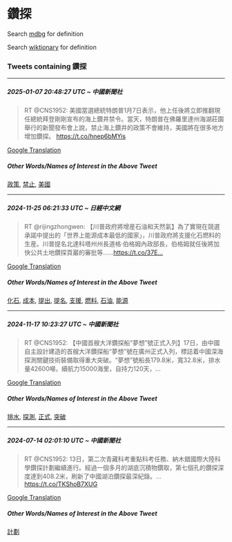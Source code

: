 # 鑽探

Search [mdbg](https://www.mdbg.net/chinese/dictionary?page=worddict&wdrst=0&wdqb=鑽探) for definition

Search [wiktionary](https://en.wiktionary.org/wiki/鑽探) for definition

### Tweets containing 鑽探

___
##### 2025-01-07 20:48:27 UTC ~ 中國新聞社
> RT @CNS1952: 美國當選總統特朗普1月7日表示，他上任後將立即推翻現任總統拜登剛剛宣布的海上鑽井禁令。當天，特朗普在佛羅里達州海湖莊園舉行的新聞發布會上說，禁止海上鑽井的政策不會維持，美國將在很多地方增加鑽探。 https://t.co/hnep6bMYis

[Google Translation](https://translate.google.com/?hi=en&tab=TT&sl=zh-CN&tl=en&op=translate&text=RT+%40CNS1952%3A+%E7%BE%8E%E5%9C%8B%E7%95%B6%E9%81%B8%E7%B8%BD%E7%B5%B1%E7%89%B9%E6%9C%97%E6%99%AE1%E6%9C%887%E6%97%A5%E8%A1%A8%E7%A4%BA%EF%BC%8C%E4%BB%96%E4%B8%8A%E4%BB%BB%E5%BE%8C%E5%B0%87%E7%AB%8B%E5%8D%B3%E6%8E%A8%E7%BF%BB%E7%8F%BE%E4%BB%BB%E7%B8%BD%E7%B5%B1%E6%8B%9C%E7%99%BB%E5%89%9B%E5%89%9B%E5%AE%A3%E5%B8%83%E7%9A%84%E6%B5%B7%E4%B8%8A%E9%91%BD%E4%BA%95%E7%A6%81%E4%BB%A4%E3%80%82%E7%95%B6%E5%A4%A9%EF%BC%8C%E7%89%B9%E6%9C%97%E6%99%AE%E5%9C%A8%E4%BD%9B%E7%BE%85%E9%87%8C%E9%81%94%E5%B7%9E%E6%B5%B7%E6%B9%96%E8%8E%8A%E5%9C%92%E8%88%89%E8%A1%8C%E7%9A%84%E6%96%B0%E8%81%9E%E7%99%BC%E5%B8%83%E6%9C%83%E4%B8%8A%E8%AA%AA%EF%BC%8C%E7%A6%81%E6%AD%A2%E6%B5%B7%E4%B8%8A%E9%91%BD%E4%BA%95%E7%9A%84%E6%94%BF%E7%AD%96%E4%B8%8D%E6%9C%83%E7%B6%AD%E6%8C%81%EF%BC%8C%E7%BE%8E%E5%9C%8B%E5%B0%87%E5%9C%A8%E5%BE%88%E5%A4%9A%E5%9C%B0%E6%96%B9%E5%A2%9E%E5%8A%A0%E9%91%BD%E6%8E%A2%E3%80%82+https%3A%2F%2Ft.co%2Fhnep6bMYis)
##### Other Words/Names of Interest in the Above Tweet
[政策](政策.md), [禁止](禁止.md), [美國](美國.md)
___
##### 2024-11-25 06:21:33 UTC ~ 日經中文網
> RT @rijingzhongwen: 【川普政府將增産石油和天然氣】為了實現在競選承諾中提出的「世界上能源成本最低的國家」，川普政府將支援化石燃料的生産。川普提名北達科塔州州長道格·伯格姆內政部長，伯格姆就任後將加快公共土地鑽探頁巖的審批等……https://t.co/37E…

[Google Translation](https://translate.google.com/?hi=en&tab=TT&sl=zh-CN&tl=en&op=translate&text=RT+%40rijingzhongwen%3A+%E3%80%90%E5%B7%9D%E6%99%AE%E6%94%BF%E5%BA%9C%E5%B0%87%E5%A2%9E%E7%94%A3%E7%9F%B3%E6%B2%B9%E5%92%8C%E5%A4%A9%E7%84%B6%E6%B0%A3%E3%80%91%E7%82%BA%E4%BA%86%E5%AF%A6%E7%8F%BE%E5%9C%A8%E7%AB%B6%E9%81%B8%E6%89%BF%E8%AB%BE%E4%B8%AD%E6%8F%90%E5%87%BA%E7%9A%84%E3%80%8C%E4%B8%96%E7%95%8C%E4%B8%8A%E8%83%BD%E6%BA%90%E6%88%90%E6%9C%AC%E6%9C%80%E4%BD%8E%E7%9A%84%E5%9C%8B%E5%AE%B6%E3%80%8D%EF%BC%8C%E5%B7%9D%E6%99%AE%E6%94%BF%E5%BA%9C%E5%B0%87%E6%94%AF%E6%8F%B4%E5%8C%96%E7%9F%B3%E7%87%83%E6%96%99%E7%9A%84%E7%94%9F%E7%94%A3%E3%80%82%E5%B7%9D%E6%99%AE%E6%8F%90%E5%90%8D%E5%8C%97%E9%81%94%E7%A7%91%E5%A1%94%E5%B7%9E%E5%B7%9E%E9%95%B7%E9%81%93%E6%A0%BC%C2%B7%E4%BC%AF%E6%A0%BC%E5%A7%86%E5%85%A7%E6%94%BF%E9%83%A8%E9%95%B7%EF%BC%8C%E4%BC%AF%E6%A0%BC%E5%A7%86%E5%B0%B1%E4%BB%BB%E5%BE%8C%E5%B0%87%E5%8A%A0%E5%BF%AB%E5%85%AC%E5%85%B1%E5%9C%9F%E5%9C%B0%E9%91%BD%E6%8E%A2%E9%A0%81%E5%B7%96%E7%9A%84%E5%AF%A9%E6%89%B9%E7%AD%89%E2%80%A6%E2%80%A6https%3A%2F%2Ft.co%2F37E%E2%80%A6)
##### Other Words/Names of Interest in the Above Tweet
[化石](化石.md), [成本](成本.md), [提出](提出.md), [提名](提名.md), [支援](支援.md), [燃料](燃料.md), [石油](石油.md), [能源](能源.md)
___
##### 2024-11-17 10:23:27 UTC ~ 中國新聞社
> RT @CNS1952: 【中國首艘大洋鑽探船“夢想”號正式入列】17日，由中國自主設計建造的首艘大洋鑽探船“夢想”號在廣州正式入列，標誌着中國深海探測關鍵技術裝備取得重大突破。“夢想”號船長179.8米，寬32.8米，排水量42600噸，續航力15000海里，自持力120天，…

[Google Translation](https://translate.google.com/?hi=en&tab=TT&sl=zh-CN&tl=en&op=translate&text=RT+%40CNS1952%3A+%E3%80%90%E4%B8%AD%E5%9C%8B%E9%A6%96%E8%89%98%E5%A4%A7%E6%B4%8B%E9%91%BD%E6%8E%A2%E8%88%B9%E2%80%9C%E5%A4%A2%E6%83%B3%E2%80%9D%E8%99%9F%E6%AD%A3%E5%BC%8F%E5%85%A5%E5%88%97%E3%80%9117%E6%97%A5%EF%BC%8C%E7%94%B1%E4%B8%AD%E5%9C%8B%E8%87%AA%E4%B8%BB%E8%A8%AD%E8%A8%88%E5%BB%BA%E9%80%A0%E7%9A%84%E9%A6%96%E8%89%98%E5%A4%A7%E6%B4%8B%E9%91%BD%E6%8E%A2%E8%88%B9%E2%80%9C%E5%A4%A2%E6%83%B3%E2%80%9D%E8%99%9F%E5%9C%A8%E5%BB%A3%E5%B7%9E%E6%AD%A3%E5%BC%8F%E5%85%A5%E5%88%97%EF%BC%8C%E6%A8%99%E8%AA%8C%E7%9D%80%E4%B8%AD%E5%9C%8B%E6%B7%B1%E6%B5%B7%E6%8E%A2%E6%B8%AC%E9%97%9C%E9%8D%B5%E6%8A%80%E8%A1%93%E8%A3%9D%E5%82%99%E5%8F%96%E5%BE%97%E9%87%8D%E5%A4%A7%E7%AA%81%E7%A0%B4%E3%80%82%E2%80%9C%E5%A4%A2%E6%83%B3%E2%80%9D%E8%99%9F%E8%88%B9%E9%95%B7179.8%E7%B1%B3%EF%BC%8C%E5%AF%AC32.8%E7%B1%B3%EF%BC%8C%E6%8E%92%E6%B0%B4%E9%87%8F42600%E5%99%B8%EF%BC%8C%E7%BA%8C%E8%88%AA%E5%8A%9B15000%E6%B5%B7%E9%87%8C%EF%BC%8C%E8%87%AA%E6%8C%81%E5%8A%9B120%E5%A4%A9%EF%BC%8C%E2%80%A6)
##### Other Words/Names of Interest in the Above Tweet
[排水](排水.md), [探測](探測.md), [正式](正式.md), [突破](突破.md)
___
##### 2024-07-14 02:01:10 UTC ~ 中國新聞社
> RT @CNS1952: 13日，第二次青藏科考重點科考任務、納木錯國際大陸科學鑽探計劃繼續進行。經過一個多月的湖底沉積物鑽取，第七個孔的鑽探深度達到408.2米，刷新了中國湖泊鑽探最深紀錄。… https://t.co/TKShoB7XUG

[Google Translation](https://translate.google.com/?hi=en&tab=TT&sl=zh-CN&tl=en&op=translate&text=RT+%40CNS1952%3A+13%E6%97%A5%EF%BC%8C%E7%AC%AC%E4%BA%8C%E6%AC%A1%E9%9D%92%E8%97%8F%E7%A7%91%E8%80%83%E9%87%8D%E9%BB%9E%E7%A7%91%E8%80%83%E4%BB%BB%E5%8B%99%E3%80%81%E7%B4%8D%E6%9C%A8%E9%8C%AF%E5%9C%8B%E9%9A%9B%E5%A4%A7%E9%99%B8%E7%A7%91%E5%AD%B8%E9%91%BD%E6%8E%A2%E8%A8%88%E5%8A%83%E7%B9%BC%E7%BA%8C%E9%80%B2%E8%A1%8C%E3%80%82%E7%B6%93%E9%81%8E%E4%B8%80%E5%80%8B%E5%A4%9A%E6%9C%88%E7%9A%84%E6%B9%96%E5%BA%95%E6%B2%89%E7%A9%8D%E7%89%A9%E9%91%BD%E5%8F%96%EF%BC%8C%E7%AC%AC%E4%B8%83%E5%80%8B%E5%AD%94%E7%9A%84%E9%91%BD%E6%8E%A2%E6%B7%B1%E5%BA%A6%E9%81%94%E5%88%B0408.2%E7%B1%B3%EF%BC%8C%E5%88%B7%E6%96%B0%E4%BA%86%E4%B8%AD%E5%9C%8B%E6%B9%96%E6%B3%8A%E9%91%BD%E6%8E%A2%E6%9C%80%E6%B7%B1%E7%B4%80%E9%8C%84%E3%80%82%E2%80%A6+https%3A%2F%2Ft.co%2FTKShoB7XUG)
##### Other Words/Names of Interest in the Above Tweet
[計劃](計劃.md)
